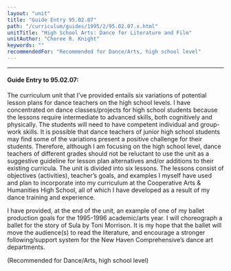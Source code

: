 ```yaml
---
layout: "unit"
title: "Guide Entry 95.02.07"
path: "/curriculum/guides/1995/2/95.02.07.x.html"
unitTitle: "High School Arts: Dance for Literature and Film"
unitAuthor: "Cheree R. Knight"
keywords: ""
recommendedFor: "Recommended for Dance/Arts, high school level"
---
```

<body>
<hr/>
<h4>
Guide Entry to 95.02.07:
</h4>
The curriculum unit that I’ve provided entails six variations of potential lesson plans for dance teachers on the high school levels. I have concentrated on dance classes/projects for high school students because the lessons require intermediate to advanced skills, both cognitively and physically. The students will need to have competent individual and group-work skills. It is possible that dance teachers of junior high school students may find some of the variations present a positive challenge for their students. Therefore, although I am focusing on the high school level, dance teachers of different grades should not be reluctant to use the unit as a suggestive guideline for lesson plan alternatives and/or additions to their existing curricula. The unit is divided into six lessons. The lessons consist of objectives (activities), teacher’s goals, and examples I myself have used and plan to incorporate into my curriculum at the Cooperative Arts &amp; Humanities High School, all of which I have developed as a result of my dance training and experience.
<p>
I have provided, at the end of the unit, an example of one of my ballet production goals for the 1995-1996 academic/arts year. I will choreograph a ballet for the story of Sula by Toni Morrison. It is my hope that the ballet will move the audience(s) to read the literature, and encourage a stronger following/support system for the New Haven Comprehensive’s dance art departments.
</p>
<p>
(Recommended for Dance/Arts, high school level)
</p>
</body>